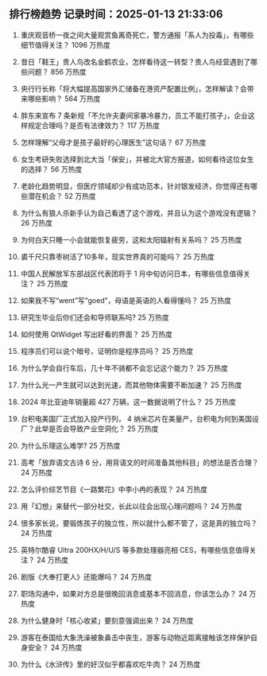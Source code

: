 
## 排行榜趋势 记录时间：2025-01-13 21:33:06
  
  1. 重庆观音桥一夜之间大量观赏鱼离奇死亡，警方通报「系人为投毒」，有哪些细节值得关注？ 1096 万热度
    
  2. 昔日「鞋王」贵人鸟改名金鹤农业，怎样看待这一转型？贵人鸟经营遇到了哪些问题？ 856 万热度
    
  3. 央行行长称「将大幅提高国家外汇储备在港资产配置比例」，怎样解读？会带来哪些影响？ 564 万热度
    
  4. 胖东来宣布 7 条新规「不允许夫妻间家暴冷暴力，员工不能打孩子」，企业这样规定合理吗？是否有法律效力？ 117 万热度
    
  5. 怎样理解“父母才是孩子最好的心理医生”这句话？ 67 万热度
    
  6. 女生考研失败选择到北大当「保安」，并被北大官方报道，如何看待这位女生的选择？ 56 万热度
    
  7. 老龄化趋势明显，但医疗领域却少有成功范本，针对银发经济，你觉得还有哪些潜在机会？ 52 万热度
    
  8. 为什么有狼人杀新手认为自己看透了这个游戏，并且认为这个游戏没有逻辑？ 26 万热度
    
  9. 为何白天只睡一小会就能恢复疲劳，这和太阳辐射有关系吗？ 25 万热度
    
  10. 裘千尺只靠枣树活了10多年，现实世界真的可能吗？ 25 万热度
    
  11. 中国人民解放军东部战区代表团将于 1 月中旬访问日本，有哪些信息值得关注？ 25 万热度
    
  12. 如果我不写“went”写“goed”，母语是英语的人看得懂吗？ 25 万热度
    
  13. 研究生毕业后你们还会和导师联系吗? 25 万热度
    
  14. 如何使用 QtWidget 写出好看的界面？ 25 万热度
    
  15. 程序员们可以说个暗号，证明你是程序员吗？ 25 万热度
    
  16. 为什么学会自行车后，几十年不骑都不会忘记这个能力？ 25 万热度
    
  17. 为什么光一产生就可以达到光速，而其他物体需要不断加速？ 25 万热度
    
  18. 2024 年比亚迪年销量超 427 万辆，这一数据说明了什么？ 25 万热度
    
  19. 台积电美国厂正式加入投产行列， 4 纳米芯片在美量产，台积电为何到美国设厂？此举是否会导致产业空洞化？ 25 万热度
    
  20. 为什么乐理这么难学? 25 万热度
    
  21. 高考「放弃语文古诗 6 分，用背语文的时间准备其他科目」的想法是否合理？ 24 万热度
    
  22. 怎么评价综艺节目《一路繁花》中李小冉的表现？ 24 万热度
    
  23. 用「幻想」来替代一部分社交，长此以往会出现心理问题吗？ 24 万热度
    
  24. 很多家长说，要锻炼孩子的独立性，所以就什么都不管了，这是真的独立吗？ 24 万热度
    
  25. 英特尔酷睿 Ultra 200HX/H/U/S 等多款处理器亮相 CES，有哪些信息值得关注？ 24 万热度
    
  26. 剧版《大奉打更人》还能爆吗？ 24 万热度
    
  27. 职场沟通中，如果对方总是很晚回消息或基本不回消息，你该怎么办？ 24 万热度
    
  28. 为什么健身时「核心收紧」要刻意强调出来？ 24 万热度
    
  29. 游客在泰国给大象洗澡被象鼻击中丧生，游客与动物近距离接触该怎样保护自身安全？ 24 万热度
    
  30. 为什么《水浒传》里的好汉似乎都喜欢吃牛肉？ 24 万热度
    